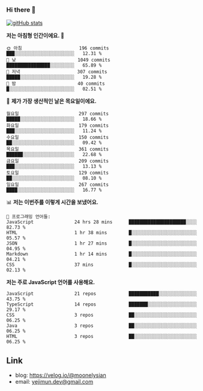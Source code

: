 ### Hi there 👋

<!--
**moonelysian/moonelysian** is a ✨ _special_ ✨ repository because its `README.md` (this file) appears on your GitHub profile.

Here are some ideas to get you started:

- 🔭 I’m currently working on ...
- 🌱 I’m currently learning ...
- 👯 I’m looking to collaborate on ...
- 🤔 I’m looking for help with ...
- 💬 Ask me about ...
- 📫 How to reach me: ...
- 😄 Pronouns: ...
- ⚡ Fun fact: ...
-->

<!-- [![wakatime stats](https://github-readme-stats.vercel.app/api/wakatime?username=moonelysian)](https://github.com/anuraghazra/github-readme-stats) -->

[![gitHub stats](https://github-readme-stats.vercel.app/api?username=moonelysian&show_icons=true)](https://github.com/anuraghazra/github-readme-stats)

<!--START_SECTION:waka-->
**저는 아침형 인간이에요. 🐤** 

```text
🌞 아침                     196 commits         ███░░░░░░░░░░░░░░░░░░░░░░   12.31 % 
🌆 낮　                     1049 commits        ████████████████░░░░░░░░░   65.89 % 
🌃 저녁                     307 commits         █████░░░░░░░░░░░░░░░░░░░░   19.28 % 
🌙 밤　                     40 commits          █░░░░░░░░░░░░░░░░░░░░░░░░   02.51 % 
```
📅 **제가 가장 생산적인 날은 목요일이에요.** 

```text
월요일                      297 commits         █████░░░░░░░░░░░░░░░░░░░░   18.66 % 
화요일                      179 commits         ███░░░░░░░░░░░░░░░░░░░░░░   11.24 % 
수요일                      150 commits         ██░░░░░░░░░░░░░░░░░░░░░░░   09.42 % 
목요일                      361 commits         ██████░░░░░░░░░░░░░░░░░░░   22.68 % 
금요일                      209 commits         ███░░░░░░░░░░░░░░░░░░░░░░   13.13 % 
토요일                      129 commits         ██░░░░░░░░░░░░░░░░░░░░░░░   08.10 % 
일요일                      267 commits         ████░░░░░░░░░░░░░░░░░░░░░   16.77 % 
```


📊 **저는 이번주를 이렇게 시간을 보냈어요.** 

```text
💬 프로그래밍 언어들: 
JavaScript               24 hrs 28 mins      █████████████████████░░░░   82.73 % 
HTML                     1 hr 38 mins        █░░░░░░░░░░░░░░░░░░░░░░░░   05.57 % 
JSON                     1 hr 27 mins        █░░░░░░░░░░░░░░░░░░░░░░░░   04.95 % 
Markdown                 1 hr 14 mins        █░░░░░░░░░░░░░░░░░░░░░░░░   04.21 % 
CSS                      37 mins             █░░░░░░░░░░░░░░░░░░░░░░░░   02.13 % 
```

**저는 주로 JavaScript 언어를 사용해요.** 

```text
JavaScript               21 repos            ███████████░░░░░░░░░░░░░░   43.75 % 
TypeScript               14 repos            ███████░░░░░░░░░░░░░░░░░░   29.17 % 
CSS                      3 repos             ██░░░░░░░░░░░░░░░░░░░░░░░   06.25 % 
Java                     3 repos             ██░░░░░░░░░░░░░░░░░░░░░░░   06.25 % 
HTML                     3 repos             ██░░░░░░░░░░░░░░░░░░░░░░░   06.25 % 
```




<!--END_SECTION:waka-->


## Link
- blog: https://velog.io/@moonelysian
- email: yejimun.dev@gmail.com
